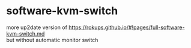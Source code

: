 # software-kvm-switch

more up2date version of https://rokups.github.io/#!pages/full-software-kvm-switch.md  
but without automatic monitor switch
